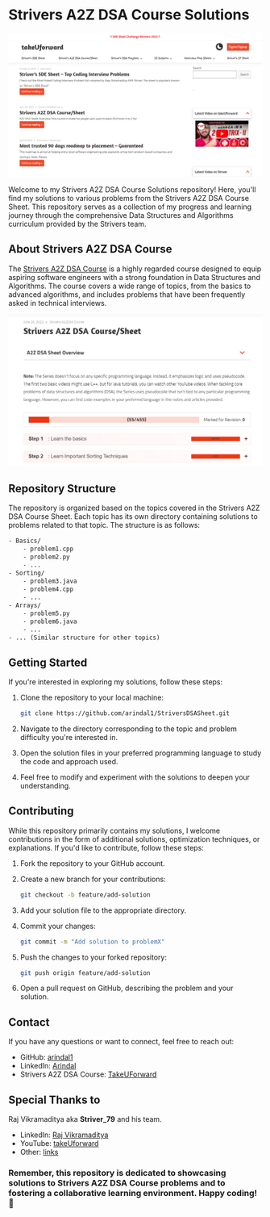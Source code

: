 # Strivers A2Z DSA Course Solutions

![Strivers A2Z DSA Course](Resources/ss1.png)

Welcome to my Strivers A2Z DSA Course Solutions repository! Here, you'll find my solutions to various problems from the Strivers A2Z DSA Course Sheet. This repository serves as a collection of my progress and learning journey through the comprehensive Data Structures and Algorithms curriculum provided by the Strivers team.

## About Strivers A2Z DSA Course

The [Strivers A2Z DSA Course](https://takeuforward.org/strivers-a2z-dsa-course/strivers-a2z-dsa-course-sheet-2/) is a highly regarded course designed to equip aspiring software engineers with a strong foundation in Data Structures and Algorithms. The course covers a wide range of topics, from the basics to advanced algorithms, and includes problems that have been frequently asked in technical interviews.

![Strivers A2Z DSA Course](Resources/ss2.png)

## Repository Structure

The repository is organized based on the topics covered in the Strivers A2Z DSA Course Sheet. Each topic has its own directory containing solutions to problems related to that topic. The structure is as follows:

```
- Basics/
    - problem1.cpp
    - problem2.py
    - ...
- Sorting/
    - problem3.java
    - problem4.cpp
    - ...
- Arrays/
    - problem5.py
    - problem6.java
    - ...
- ... (Similar structure for other topics)
```

## Getting Started

If you're interested in exploring my solutions, follow these steps:

1. Clone the repository to your local machine:

   ```bash
   git clone https://github.com/arindal1/StriversDSASheet.git
   ```

2. Navigate to the directory corresponding to the topic and problem difficulty you're interested in.

3. Open the solution files in your preferred programming language to study the code and approach used.

4. Feel free to modify and experiment with the solutions to deepen your understanding.

## Contributing

While this repository primarily contains my solutions, I welcome contributions in the form of additional solutions, optimization techniques, or explanations. If you'd like to contribute, follow these steps:

1. Fork the repository to your GitHub account.

2. Create a new branch for your contributions:

   ```bash
   git checkout -b feature/add-solution
   ```

3. Add your solution file to the appropriate directory.

4. Commit your changes:

   ```bash
   git commit -m "Add solution to problemX"
   ```

5. Push the changes to your forked repository:

   ```bash
   git push origin feature/add-solution
   ```

6. Open a pull request on GitHub, describing the problem and your solution.

## Contact

If you have any questions or want to connect, feel free to reach out:

- GitHub: [arindal1](https://github.com/arindal1)
- LinkedIn: [Arindal](https://www.linkedin.com/in/arindalchar/)
- Strivers A2Z DSA Course: [TakeUForward](http://takeuforward.org/)

## Special Thanks to

Raj Vikramaditya aka **Striver_79** and his team.
- LinkedIn: [Raj Vikramaditya](https://www.linkedin.com/in/rajstriver/)
- YouTube: [takeUforward](https://www.youtube.com/channel/UCJskGeByzRRSvmOyZOz61ig?sub_confirmation=1)
- Other: [links](https://linktr.ee/takeUforward)

### Remember, this repository is dedicated to showcasing solutions to Strivers A2Z DSA Course problems and to fostering a collaborative learning environment. Happy coding! 🚀
